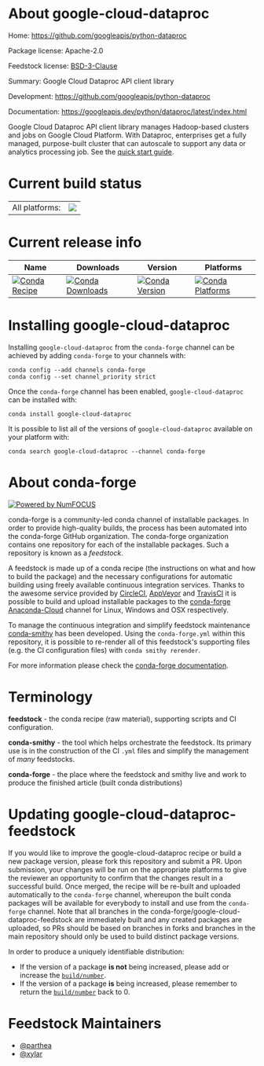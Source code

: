 About google-cloud-dataproc
===========================

Home: https://github.com/googleapis/python-dataproc

Package license: Apache-2.0

Feedstock license: [BSD-3-Clause](https://github.com/conda-forge/google-cloud-dataproc-feedstock/blob/master/LICENSE.txt)

Summary: Google Cloud Dataproc API client library

Development: https://github.com/googleapis/python-dataproc

Documentation: https://googleapis.dev/python/dataproc/latest/index.html

Google Cloud Dataproc API client library manages Hadoop-based clusters and jobs on Google Cloud Platform. With Dataproc, enterprises get a fully managed, purpose-built cluster that can autoscale to support any data or analytics processing job.
See the [quick start guide](https://googleapis.dev/python/dataproc/latest/index.html#quick-start).

Current build status
====================


<table><tr><td>All platforms:</td>
    <td>
      <a href="https://dev.azure.com/conda-forge/feedstock-builds/_build/latest?definitionId=9642&branchName=master">
        <img src="https://dev.azure.com/conda-forge/feedstock-builds/_apis/build/status/google-cloud-dataproc-feedstock?branchName=master">
      </a>
    </td>
  </tr>
</table>

Current release info
====================

| Name | Downloads | Version | Platforms |
| --- | --- | --- | --- |
| [![Conda Recipe](https://img.shields.io/badge/recipe-google--cloud--dataproc-green.svg)](https://anaconda.org/conda-forge/google-cloud-dataproc) | [![Conda Downloads](https://img.shields.io/conda/dn/conda-forge/google-cloud-dataproc.svg)](https://anaconda.org/conda-forge/google-cloud-dataproc) | [![Conda Version](https://img.shields.io/conda/vn/conda-forge/google-cloud-dataproc.svg)](https://anaconda.org/conda-forge/google-cloud-dataproc) | [![Conda Platforms](https://img.shields.io/conda/pn/conda-forge/google-cloud-dataproc.svg)](https://anaconda.org/conda-forge/google-cloud-dataproc) |

Installing google-cloud-dataproc
================================

Installing `google-cloud-dataproc` from the `conda-forge` channel can be achieved by adding `conda-forge` to your channels with:

```
conda config --add channels conda-forge
conda config --set channel_priority strict
```

Once the `conda-forge` channel has been enabled, `google-cloud-dataproc` can be installed with:

```
conda install google-cloud-dataproc
```

It is possible to list all of the versions of `google-cloud-dataproc` available on your platform with:

```
conda search google-cloud-dataproc --channel conda-forge
```


About conda-forge
=================

[![Powered by
NumFOCUS](https://img.shields.io/badge/powered%20by-NumFOCUS-orange.svg?style=flat&colorA=E1523D&colorB=007D8A)](https://numfocus.org)

conda-forge is a community-led conda channel of installable packages.
In order to provide high-quality builds, the process has been automated into the
conda-forge GitHub organization. The conda-forge organization contains one repository
for each of the installable packages. Such a repository is known as a *feedstock*.

A feedstock is made up of a conda recipe (the instructions on what and how to build
the package) and the necessary configurations for automatic building using freely
available continuous integration services. Thanks to the awesome service provided by
[CircleCI](https://circleci.com/), [AppVeyor](https://www.appveyor.com/)
and [TravisCI](https://travis-ci.com/) it is possible to build and upload installable
packages to the [conda-forge](https://anaconda.org/conda-forge)
[Anaconda-Cloud](https://anaconda.org/) channel for Linux, Windows and OSX respectively.

To manage the continuous integration and simplify feedstock maintenance
[conda-smithy](https://github.com/conda-forge/conda-smithy) has been developed.
Using the ``conda-forge.yml`` within this repository, it is possible to re-render all of
this feedstock's supporting files (e.g. the CI configuration files) with ``conda smithy rerender``.

For more information please check the [conda-forge documentation](https://conda-forge.org/docs/).

Terminology
===========

**feedstock** - the conda recipe (raw material), supporting scripts and CI configuration.

**conda-smithy** - the tool which helps orchestrate the feedstock.
                   Its primary use is in the construction of the CI ``.yml`` files
                   and simplify the management of *many* feedstocks.

**conda-forge** - the place where the feedstock and smithy live and work to
                  produce the finished article (built conda distributions)


Updating google-cloud-dataproc-feedstock
========================================

If you would like to improve the google-cloud-dataproc recipe or build a new
package version, please fork this repository and submit a PR. Upon submission,
your changes will be run on the appropriate platforms to give the reviewer an
opportunity to confirm that the changes result in a successful build. Once
merged, the recipe will be re-built and uploaded automatically to the
`conda-forge` channel, whereupon the built conda packages will be available for
everybody to install and use from the `conda-forge` channel.
Note that all branches in the conda-forge/google-cloud-dataproc-feedstock are
immediately built and any created packages are uploaded, so PRs should be based
on branches in forks and branches in the main repository should only be used to
build distinct package versions.

In order to produce a uniquely identifiable distribution:
 * If the version of a package **is not** being increased, please add or increase
   the [``build/number``](https://docs.conda.io/projects/conda-build/en/latest/resources/define-metadata.html#build-number-and-string).
 * If the version of a package **is** being increased, please remember to return
   the [``build/number``](https://docs.conda.io/projects/conda-build/en/latest/resources/define-metadata.html#build-number-and-string)
   back to 0.

Feedstock Maintainers
=====================

* [@parthea](https://github.com/parthea/)
* [@xylar](https://github.com/xylar/)

